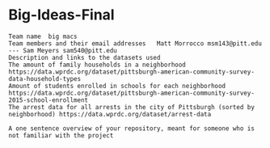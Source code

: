 # Big-Ideas-Final


    Team name  big macs
    Team members and their email addresses   Matt Morrocco msm143@pitt.edu --- Sam Meyers sam540@pitt.edu
    Description and links to the datasets used 
    The amount of family households in a neighborhood https://data.wprdc.org/dataset/pittsburgh-american-community-survey-data-household-types
    Amount of students enrolled in schools for each neighborhood https://data.wprdc.org/dataset/pittsburgh-american-community-survey-2015-school-enrollment
    The arrest data for all arrests in the city of Pittsburgh (sorted by neighborhood) https://data.wprdc.org/dataset/arrest-data

    A one sentence overview of your repository, meant for someone who is not familiar with the project
